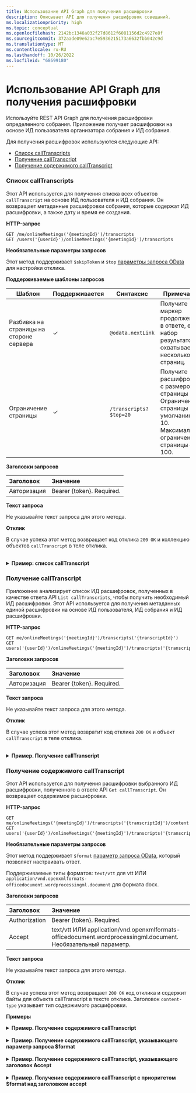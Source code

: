 ```yaml
---
title: Использование API Graph для получения расшифровки
description: Описывает API для получения расшифровок совещаний.
ms.localizationpriority: high
ms.topic: conceptual
ms.openlocfilehash: 2142bc1346a032f27d8612f6081156d2c4927e8f
ms.sourcegitcommit: 372aade09e62ac7e5936215173a6632fbb042c9d
ms.translationtype: MT
ms.contentlocale: ru-RU
ms.lasthandoff: 10/26/2022
ms.locfileid: "68699180"
---
```

# <a name="use-graph-apis-to-fetch-transcript"></a>Использование API Graph для получения расшифровки

Используйте REST API Graph для получения расшифровки определенного собрания. Приложение получает расшифровки на основе ИД пользователя организатора собрания и ИД собрания.

Для получения расшифровок используются следующие API:

- [Список callTranscripts](#list-calltranscripts)
- [Получение callTranscript](#get-calltranscript)
- [Получение содержимого callTranscript](#get-calltranscript-content)

### <a name="list-calltranscripts"></a>Список callTranscripts

Этот API используется для получения списка всех объектов `callTranscript` на основе ИД пользователя и ИД собрания. Он возвращает метаданные расшифровки собрания, которые содержат ИД расшифровки, а также дату и время ее создания.

**HTTP-запрос**

```http
GET /me/onlineMeetings('{meetingId}')/transcripts
GET /users('{userId}')/onlineMeetings('{meetingId}')/transcripts
```

**Необязательные параметры запросов**

Этот метод поддерживает `$skipToken` и `$top` [параметры запроса OData](/graph/query-parameters) для настройки отклика.

**Поддерживаемые шаблоны запросов**

| Шаблон                | Поддерживается | Синтаксис                                 | Примечания |
| ---------------------- | ------- | -------------------------------------- | ----- |
| Разбивка на страницы на стороне сервера |     ✓     | `@odata.nextLink`                      | Получите маркер продолжения в ответе, если набор результатов охватывает несколько страниц. |
| Ограничение страницы             |     ✓     | `/transcripts?$top=20` | Получите расшифровки с размером страницы 20. Ограничение страницы по умолчанию — 10. Максимальное ограничение страницы — 100. |

**Заголовки запросов**

| Заголовок       | Значение |
|:---------------|:--------|
| Авторизация  | Bearer {token}. Required.  |

**Текст запроса**

Не указывайте текст запроса для этого метода.

**Отклик**

В случае успеха этот метод возвращает код отклика `200 OK` и коллекцию объектов `callTranscript` в теле отклика.

<br>
<details>
<summary><b>Пример: список callTranscript</b></summary>
<br>
<b>Запрос</b>
<br>

```http
GET https://graph.microsoft.com/beta/users/ba321e0d-79ee-478d-8e28-85a19507f456/onlineMeetings/MSo1N2Y5ZGFjYy03MWJmLTQ3NDMtYjQxMy01M2EdFGkdRWHJlQ/transcripts
```

<br>
<b>Отклик</b>
<br>

> [!NOTE]
> Объект ответа, показанный здесь, может быть сокращен для удобочитаемости.

```http
HTTP/1.1 200 OK
Content-Type: application/json

{
    "@odata.context": "https://graph.microsoft.com/beta/$metadata#users('ba321e0d-79ee-478d-8e28-85a19507f456')/onlineMeetings('MSo1N2Y5ZGFjYy03MWJmLTQ3NDMtYjQxMy01M2EdFGkdRWHJlQ')/transcripts",
    "@odata.count": 3,
    "@odata.nextLink": "https://graph.microsoft.com/beta/users('ba321e0d-79ee-478d-8e28-85a19507f456')/onlineMeetings('MSo1N2Y5ZGFjYy03MWJmLTQ3NDMtYjQxMy01M2EdFGkdRWHJlQ')/transcripts?$skiptoken=MSMjMCMjMjAyMS0wOS0xNlQxMzo1OToyNy4xMjEwMzgzWg%3d%3d",
    "value": [
        {
            "id": "MSMjMCMjZDAwYWU3NjUtNmM2Yi00NjQxLTgwMWQtMTkzMmFmMjEzNzdh",
            "createdDateTime": "2021-09-17T06:09:24.8968037Z"
        },
        {
            "id": "MSMjMCMjMzAxNjNhYTctNWRmZi00MjM3LTg5MGQtNWJhYWZjZTZhNWYw",
            "createdDateTime": "2021-09-16T18:58:58.6760692Z"
        },
        {
            "id": "MSMjMCMjNzU3ODc2ZDYtOTcwMi00MDhkLWFkNDItOTE2ZDNmZjkwZGY4",
            "createdDateTime": "2021-09-16T18:56:00.9038309Z"
        }        
    ]
}
```

</details>

### <a name="get-calltranscript"></a>Получение callTranscript

Приложение анализирует список ИД расшифровок, полученных в качестве ответа API `List callTranscripts`, чтобы получить необходимый ИД расшифровки. Этот API используется для получения метаданных единой расшифровки на основе ИД пользователя, ИД собрания и ИД расшифровки.

**HTTP-запрос**

```http
GET me/onlineMeetings('{meetingId}')/transcripts('{transcriptId}')
GET users('{userId}')/onlineMeetings('{meetingId}')/transcripts('{transcriptId}')
```

**Заголовки запросов**

| Заголовок       | Значение |
|:---------------|:--------|
| Авторизация  | Bearer {token}. Required.  |

**Текст запроса**

Не указывайте текст запроса для этого метода.

**Отклик**

В случае успеха этот метод возвратит код отклика `200 OK` и объект `callTranscript` в теле отклика.

<br>
<details>
<summary><b>Пример. Получение callTranscript</b></summary>
<br>
<b>Запрос</b>
<br>

```http
GET https://graph.microsoft.com/beta/users/ba321e0d-79ee-478d-8e28-85a19507f456/onlineMeetings/MSo1N2Y5ZGFjYy03MWJmLTQ3NDMtYjQxMy01M2EdFGkdRWHJlQ/transcripts/MSMjMCMjNzU3ODc2ZDYtOTcwMi00MDhkLWFkNDItOTE2ZDNmZjkwZGY4
```

<br>
<b>Отклик</b>
<br>

> [!NOTE]
> Объект ответа, показанный здесь, может быть сокращен для удобочитаемости.

```http
HTTP/1.1 200 OK
Content-type: application/json

{
    "@odata.context": "https://graph.microsoft.com/beta/$metadata#users('ba321e0d-79ee-478d-8e28-85a19507f456')/onlineMeetings('MSo1N2Y5ZGFjYy03MWJmLTQ3NDMtYjQxMy01M2EdFGkdRWHJlQ')/transcripts/$entity",
    "id": "MSMjMCMjNzU3ODc2ZDYtOTcwMi00MDhkLWFkNDItOTE2ZDNmZjkwZGY4",
    "createdDateTime": "2021-09-17T06:09:24.8968037Z"
}
```

</details>

### <a name="get-calltranscript-content"></a>Получение содержимого callTranscript

Этот API используется для получения расшифровки выбранного ИД расшифровки, полученного в ответе API `Get callTranscript`. Он возвращает содержимое расшифровки.

**HTTP-запрос**

```http
GET me/onlineMeetings('{meetingId}')/transcripts('{transcriptId}')/content
GET users('{userId}')/onlineMeetings('{meetingId}')/transcripts('{transcriptId}')/content
```

**Необязательные параметры запросов**

Этот метод поддерживает `$format` [параметр запроса OData](/graph/query-parameters), который позволяет настраивать ответ.

Поддерживаемые типы форматов: `text/vtt` для vtt ИЛИ `application/vnd.openxmlformats-officedocument.wordprocessingml.document` для формата docx.

**Заголовки запросов**

| Заголовок       | Значение |
|:---------------|:--------|
| Authorization  | Bearer {token}. Required.  |
| Accept  | text/vtt ИЛИ  application/vnd.openxmlformats-officedocument.wordprocessingml.document. Необязательный параметр.  |

**Текст запроса**

Не указывайте текст запроса для этого метода.

**Отклик**

В случае успеха этот метод возвращает `200 OK` код отклика и содержит байты для объекта callTranscript в тексте отклика. Заголовок `content-type` указывает тип содержимого расшифровки.

**Примеры**
<br>
<details>
<summary><b>Пример. Получение содержимого callTranscript</b></summary>
<br>
<b>Запрос</b>
<br>

```http
GET https://graph.microsoft.com/beta/users/ba321e0d-79ee-478d-8e28-85a19507f456/onlineMeetings/MSo1N2Y5ZGFjYy03MWJmLTQ3NDMtYjQxMy01M2EdFGkdRWHJlQ/transcripts/MSMjMCMjNzU3ODc2ZDYtOTcwMi00MDhkLWFkNDItOTE2ZDNmZjkwZGY4/content
```

<br>
<b>Отклик</b>
<br>

Отклик содержит байты для расшифровки в тексте сообщения. Заголовок `content-type` указывает тип содержимого расшифровки.

> [!NOTE]
> Объект ответа, показанный здесь, может быть сокращен для удобочитаемости.

```http
HTTP/1.1 200 OK
Content-type: text/vtt

WEBVTT
    
0:0:0.0 --> 0:0:5.320
<v User Name>This is a transcript test.</v>
```

</details>
<br>
<details>
<summary><b>Пример. Получение содержимого callTranscript, указывающего параметр запроса $format</b></summary>
<br>
<b>Запрос</b>
<br>

```http
GET https://graph.microsoft.com/beta/users/ba321e0d-79ee-478d-8e28-85a19507f456/onlineMeetings/MSo1N2Y5ZGFjYy03MWJmLTQ3NDMtYjQxMy01M2EdFGkdRWHJlQ/transcripts/MSMjMCMjNzU3ODc2ZDYtOTcwMi00MDhkLWFkNDItOTE2ZDNmZjkwZGY4/content?$format=text/vtt
 ```

<br>
<b>Отклик</b>
<br>

Отклик содержит байты для расшифровки в тексте сообщения. Заголовок `content-type` указывает тип содержимого расшифровки.

> [!NOTE]
> Объект ответа, показанный здесь, может быть сокращен для удобочитаемости.

```http
HTTP/1.1 200 OK
Content-type: text/vtt
    
WEBVTT
    
0:0:0.0 --> 0:0:5.320
<v User Name>This is a transcript test.</v>
```

</details>
<br>
<details>
<summary><b>Пример. Получение содержимого callTranscript, указывающего заголовок Accept</b></summary>
<br>
<b>Запрос</b>
<br>

```http
GET https://graph.microsoft.com/beta/users/ba321e0d-79ee-478d-8e28-85a19507f456/onlineMeetings/MSo1N2Y5ZGFjYy03MWJmLTQ3NDMtYjQxMy01M2EdFGkdRWHJlQ/transcripts/MSMjMCMjNzU3ODc2ZDYtOTcwMi00MDhkLWFkNDItOTE2ZDNmZjkwZGY4/content
Accept: application/vnd.openxmlformats-officedocument.wordprocessingml.document
```

<br>
<b>Отклик</b>
<br>

Отклик содержит байты для расшифровки в тексте сообщения. Заголовок `content-Type` указывает тип содержимого расшифровки.

> [!NOTE]
> Объект ответа, показанный здесь, может быть сокращен для удобочитаемости.

```http
HTTP/1.1 200 OK
Content-type: application/vnd.openxmlformats-officedocument.wordprocessingml.document
    
0:0:0.0 --> 0:0:5.320
User Name
This is a transcript test.
```

</details>
<br>
<details>
<summary><b>Пример. Получение содержимого callTranscript с приоритетом $format над заголовком accept</b></summary>
<br>
<b>Запрос</b>
<br>

```http
GET https://graph.microsoft.com/beta/users/ba321e0d-79ee-478d-8e28-85a19507f456/onlineMeetings/MSo1N2Y5ZGFjYy03MWJmLTQ3NDMtYjQxMy01M2EdFGkdRWHJlQ/transcripts/MSMjMCMjNzU3ODc2ZDYtOTcwMi00MDhkLWFkNDItOTE2ZDNmZjkwZGY4/content?$format=text/vtt
Accept: application/vnd.openxmlformats-officedocument.wordprocessingml.document
```

<br>
<b>Отклик</b>
<br>

Отклик содержит байты для расшифровки в тексте сообщения. Заголовок `content-Type` указывает тип содержимого расшифровки.

> [!NOTE]
> Объект ответа, показанный здесь, может быть сокращен для удобочитаемости.

```http
HTTP/1.1 200 OK
Content-type: text/vtt
    
WEBVTT
   
0:0:0.0 --> 0:0:5.320
<v User Name>This is a transcript test.</v>
```

</details>

